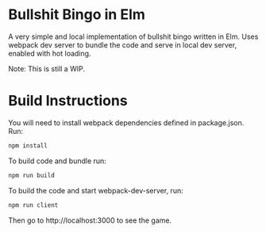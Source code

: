 # Bullshit Bingo in Elm

A very simple and local implementation of bullshit bingo written in Elm. Uses webpack dev server to bundle the code and serve in local dev server, enabled with hot loading.

Note: This is still a WIP.

# Build Instructions

You will need to install webpack dependencies defined in package.json. Run:
```bash
npm install
```

To build code and bundle run:

```bash
npm run build
```

To build the code and start webpack-dev-server, run:
```bash
npm run client
```

Then go to http://localhost:3000 to see the game.
